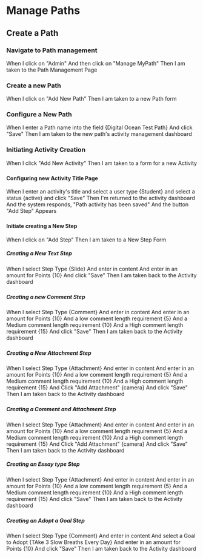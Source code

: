# Manage Paths

## Create a Path

### Navigate to Path management

When I click on "Admin"
And then click on "Manage MyPath"
Then I am taken to the Path Management Page

###

### Create a new Path

When I click on "Add New Path"
Then I am taken to a new Path form

###

### Configure a New Path

When I enter a Path name into the field {Digital Ocean Test Path}
And click "Save"
Then I am taken to the new path's activity management dashboard

###

### Initiating Activity Creation

When I click "Add New Activity"
Then I am taken to a form for a new Activity

###

#### Configuring new Activity Title Page

When I enter an activity's title
and select a user type {Student}
and select a status {active}
and click "Save"
Then I'm returned to the activity dashboard
And the system responds, "Path activity has been saved"
And the button "Add Step" Appears

###

#### Initiate creating a New Step
When I click on "Add Step"
Then I am taken to a New Step Form

##### Creating a New Text Step
When I select Step Type {Slide}
And enter in content
And enter in an amount for Points {10}
And click "Save"
Then I am taken back to the Activity dashboard

###

##### Creating a new Comment Step

When I select Step Type {Comment}
And enter in content
And enter in an amount for Points {10}
And a low comment length requirement {5}
And a Medium comment length requirement {10}
And a High comment length requirement {15}
And click "Save"
Then I am taken back to the Activity dashboard

###

##### Creating a New Attachment Step

When I select Step Type {Attachment}
And enter in content
And enter in an amount for Points {10}
And a low comment length requirement {5}
And a Medium comment length requirement {10}
And a High comment length requirement {15}
And Click "Add Attachment" {camera}
And click "Save"
Then I am taken back to the Activity dashboard

###

##### Creating a Comment and Attachment Step

When I select Step Type {Attachment}
And enter in content
And enter in an amount for Points {10}
And a low comment length requirement {5}
And a Medium comment length requirement {10}
And a High comment length requirement {15}
And Click "Add Attachment" {camera}
And click "Save"
Then I am taken back to the Activity dashboard

##### Creating an Essay type Step

When I select Step Type {Attachment}
And enter in content
And enter in an amount for Points {10}
And a low comment length requirement {5}
And a Medium comment length requirement {10}
And a High comment length requirement {15}
And click "Save"
Then I am taken back to the Activity dashboard

###

##### Creating an Adopt a Goal Step

When I select Step Type {Comment}
And enter in content
And select a Goal to Adopt {TAke 3 Slow Breaths Every Day}
And enter in an amount for Points {10}
And click "Save"
Then I am taken back to the Activity dashboard
